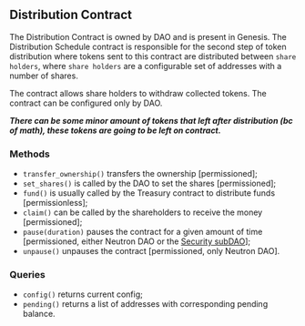 ## Distribution Contract

The Distribution Contract is owned by DAO and is present in Genesis. The Distribution Schedule contract is responsible for the second step of token distribution where tokens sent to this contract are distributed between `share holders`, where `share holders` are a configurable set of addresses with a number of shares.

The contract allows share holders to withdraw collected tokens. The contract can be configured only by DAO.

***There can be some minor amount of tokens that left after distribution (bc of math), these tokens are going to be left on contract.***

### Methods

- `transfer_ownership()` transfers the ownership [permissioned];
- `set_shares()` is called by the DAO to set the shares [permissioned];
- `fund()` is usually called by the Treasury contract to distribute funds [permissionless];
- `claim()` can be called by the shareholders  to receive the money [permissioned];
- `pause(duration)` pauses the contract for a given amount of time [permissioned, either Neutron DAO or the [Security subDAO](https://www.notion.so/Governance-Technical-Design-3ae3d16779ec4fe8b37df83ef2f052bc)];
- `unpause()` unpauses the contract [permissioned, only Neutron DAO].

### Queries

- `config()` returns current config;
- `pending()` returns a list of addresses with corresponding pending balance.
